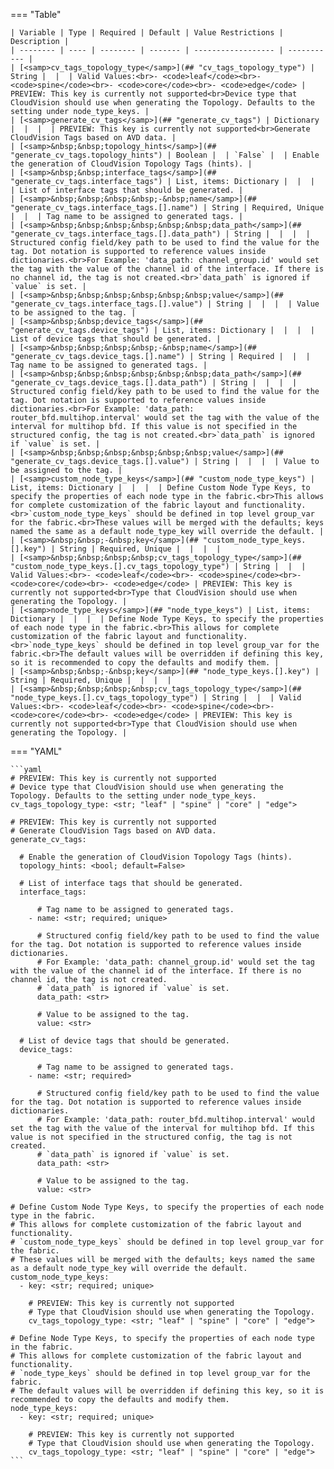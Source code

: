 <!--
  ~ Copyright (c) 2024 Arista Networks, Inc.
  ~ Use of this source code is governed by the Apache License 2.0
  ~ that can be found in the LICENSE file.
  -->
=== "Table"

    | Variable | Type | Required | Default | Value Restrictions | Description |
    | -------- | ---- | -------- | ------- | ------------------ | ----------- |
    | [<samp>cv_tags_topology_type</samp>](## "cv_tags_topology_type") | String |  |  | Valid Values:<br>- <code>leaf</code><br>- <code>spine</code><br>- <code>core</code><br>- <code>edge</code> | PREVIEW: This key is currently not supported<br>Device type that CloudVision should use when generating the Topology. Defaults to the setting under node_type_keys. |
    | [<samp>generate_cv_tags</samp>](## "generate_cv_tags") | Dictionary |  |  |  | PREVIEW: This key is currently not supported<br>Generate CloudVision Tags based on AVD data. |
    | [<samp>&nbsp;&nbsp;topology_hints</samp>](## "generate_cv_tags.topology_hints") | Boolean |  | `False` |  | Enable the generation of CloudVision Topology Tags (hints). |
    | [<samp>&nbsp;&nbsp;interface_tags</samp>](## "generate_cv_tags.interface_tags") | List, items: Dictionary |  |  |  | List of interface tags that should be generated. |
    | [<samp>&nbsp;&nbsp;&nbsp;&nbsp;-&nbsp;name</samp>](## "generate_cv_tags.interface_tags.[].name") | String | Required, Unique |  |  | Tag name to be assigned to generated tags. |
    | [<samp>&nbsp;&nbsp;&nbsp;&nbsp;&nbsp;&nbsp;data_path</samp>](## "generate_cv_tags.interface_tags.[].data_path") | String |  |  |  | Structured config field/key path to be used to find the value for the tag. Dot notation is supported to reference values inside dictionaries.<br>For Example: 'data_path: channel_group.id' would set the tag with the value of the channel id of the interface. If there is no channel id, the tag is not created.<br>`data_path` is ignored if `value` is set. |
    | [<samp>&nbsp;&nbsp;&nbsp;&nbsp;&nbsp;&nbsp;value</samp>](## "generate_cv_tags.interface_tags.[].value") | String |  |  |  | Value to be assigned to the tag. |
    | [<samp>&nbsp;&nbsp;device_tags</samp>](## "generate_cv_tags.device_tags") | List, items: Dictionary |  |  |  | List of device tags that should be generated. |
    | [<samp>&nbsp;&nbsp;&nbsp;&nbsp;-&nbsp;name</samp>](## "generate_cv_tags.device_tags.[].name") | String | Required |  |  | Tag name to be assigned to generated tags. |
    | [<samp>&nbsp;&nbsp;&nbsp;&nbsp;&nbsp;&nbsp;data_path</samp>](## "generate_cv_tags.device_tags.[].data_path") | String |  |  |  | Structured config field/key path to be used to find the value for the tag. Dot notation is supported to reference values inside dictionaries.<br>For Example: 'data_path: router_bfd.multihop.interval' would set the tag with the value of the interval for multihop bfd. If this value is not specified in the structured config, the tag is not created.<br>`data_path` is ignored if `value` is set. |
    | [<samp>&nbsp;&nbsp;&nbsp;&nbsp;&nbsp;&nbsp;value</samp>](## "generate_cv_tags.device_tags.[].value") | String |  |  |  | Value to be assigned to the tag. |
    | [<samp>custom_node_type_keys</samp>](## "custom_node_type_keys") | List, items: Dictionary |  |  |  | Define Custom Node Type Keys, to specify the properties of each node type in the fabric.<br>This allows for complete customization of the fabric layout and functionality.<br>`custom_node_type_keys` should be defined in top level group_var for the fabric.<br>These values will be merged with the defaults; keys named the same as a default node_type_key will override the default. |
    | [<samp>&nbsp;&nbsp;-&nbsp;key</samp>](## "custom_node_type_keys.[].key") | String | Required, Unique |  |  |  |
    | [<samp>&nbsp;&nbsp;&nbsp;&nbsp;cv_tags_topology_type</samp>](## "custom_node_type_keys.[].cv_tags_topology_type") | String |  |  | Valid Values:<br>- <code>leaf</code><br>- <code>spine</code><br>- <code>core</code><br>- <code>edge</code> | PREVIEW: This key is currently not supported<br>Type that CloudVision should use when generating the Topology. |
    | [<samp>node_type_keys</samp>](## "node_type_keys") | List, items: Dictionary |  |  |  | Define Node Type Keys, to specify the properties of each node type in the fabric.<br>This allows for complete customization of the fabric layout and functionality.<br>`node_type_keys` should be defined in top level group_var for the fabric.<br>The default values will be overridden if defining this key, so it is recommended to copy the defaults and modify them. |
    | [<samp>&nbsp;&nbsp;-&nbsp;key</samp>](## "node_type_keys.[].key") | String | Required, Unique |  |  |  |
    | [<samp>&nbsp;&nbsp;&nbsp;&nbsp;cv_tags_topology_type</samp>](## "node_type_keys.[].cv_tags_topology_type") | String |  |  | Valid Values:<br>- <code>leaf</code><br>- <code>spine</code><br>- <code>core</code><br>- <code>edge</code> | PREVIEW: This key is currently not supported<br>Type that CloudVision should use when generating the Topology. |

=== "YAML"

    ```yaml
    # PREVIEW: This key is currently not supported
    # Device type that CloudVision should use when generating the Topology. Defaults to the setting under node_type_keys.
    cv_tags_topology_type: <str; "leaf" | "spine" | "core" | "edge">

    # PREVIEW: This key is currently not supported
    # Generate CloudVision Tags based on AVD data.
    generate_cv_tags:

      # Enable the generation of CloudVision Topology Tags (hints).
      topology_hints: <bool; default=False>

      # List of interface tags that should be generated.
      interface_tags:

          # Tag name to be assigned to generated tags.
        - name: <str; required; unique>

          # Structured config field/key path to be used to find the value for the tag. Dot notation is supported to reference values inside dictionaries.
          # For Example: 'data_path: channel_group.id' would set the tag with the value of the channel id of the interface. If there is no channel id, the tag is not created.
          # `data_path` is ignored if `value` is set.
          data_path: <str>

          # Value to be assigned to the tag.
          value: <str>

      # List of device tags that should be generated.
      device_tags:

          # Tag name to be assigned to generated tags.
        - name: <str; required>

          # Structured config field/key path to be used to find the value for the tag. Dot notation is supported to reference values inside dictionaries.
          # For Example: 'data_path: router_bfd.multihop.interval' would set the tag with the value of the interval for multihop bfd. If this value is not specified in the structured config, the tag is not created.
          # `data_path` is ignored if `value` is set.
          data_path: <str>

          # Value to be assigned to the tag.
          value: <str>

    # Define Custom Node Type Keys, to specify the properties of each node type in the fabric.
    # This allows for complete customization of the fabric layout and functionality.
    # `custom_node_type_keys` should be defined in top level group_var for the fabric.
    # These values will be merged with the defaults; keys named the same as a default node_type_key will override the default.
    custom_node_type_keys:
      - key: <str; required; unique>

        # PREVIEW: This key is currently not supported
        # Type that CloudVision should use when generating the Topology.
        cv_tags_topology_type: <str; "leaf" | "spine" | "core" | "edge">

    # Define Node Type Keys, to specify the properties of each node type in the fabric.
    # This allows for complete customization of the fabric layout and functionality.
    # `node_type_keys` should be defined in top level group_var for the fabric.
    # The default values will be overridden if defining this key, so it is recommended to copy the defaults and modify them.
    node_type_keys:
      - key: <str; required; unique>

        # PREVIEW: This key is currently not supported
        # Type that CloudVision should use when generating the Topology.
        cv_tags_topology_type: <str; "leaf" | "spine" | "core" | "edge">
    ```
